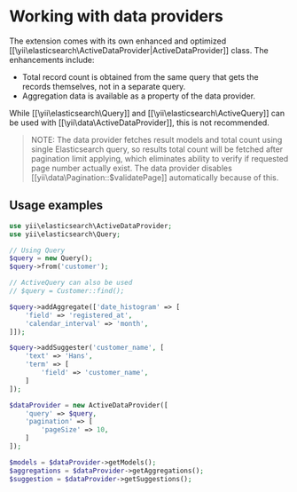 # Working with data providers

The extension comes with its own enhanced and optimized [[\yii\elasticsearch\ActiveDataProvider|ActiveDataProvider]] class.
The enhancements include:

- Total record count is obtained from the same query that gets the records themselves, not in a separate query.
- Aggregation data is available as a property of the data provider.

While [[\yii\elasticsearch\Query]] and [[\yii\elasticsearch\ActiveQuery]] can be used with [[\yii\data\ActiveDataProvider]],
this is not recommended.

> NOTE: The data provider fetches result models and total count using single Elasticsearch query, so results total count will be fetched
  after pagination limit applying, which eliminates ability to verify if requested page number actually exist.
  The data provider disables [[yii\data\Pagination::$validatePage]] automatically because of this.


## Usage examples

```php
use yii\elasticsearch\ActiveDataProvider;
use yii\elasticsearch\Query;

// Using Query
$query = new Query();
$query->from('customer');

// ActiveQuery can also be used
// $query = Customer::find();

$query->addAggregate(['date_histogram' => [
    'field' => 'registered_at',
    'calendar_interval' => 'month',
]]);

$query->addSuggester('customer_name', [
    'text' => 'Hans',
    'term' => [
        'field' => 'customer_name',
    ]
]);

$dataProvider = new ActiveDataProvider([
    'query' => $query,
    'pagination' => [
        'pageSize' => 10,
    ]
]);

$models = $dataProvider->getModels();
$aggregations = $dataProvider->getAggregations();
$suggestion = $dataProvider->getSuggestions();
```
